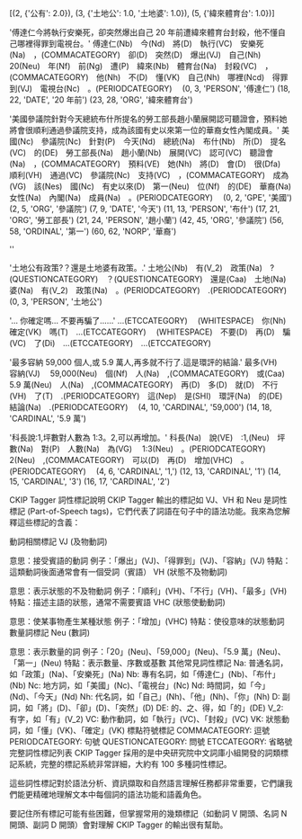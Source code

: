 [(2, {'公有': 2.0}), (3, {'土地公': 1.0, '土地婆': 1.0}), (5, {'緯來體育台': 1.0})]

'傅達仁今將執行安樂死，卻突然爆出自己 20 年前遭緯來體育台封殺，他不懂自己哪裡得罪到電視台。'
傅達仁(Nb)　今(Nd)　將(D)　執行(VC)　安樂死(Na)　，(COMMACATEGORY)　卻(D)　突然(D)　爆出(VJ)　自己(Nh)　 20(Neu)　年(Nf)　前(Ng)　遭(P)　緯來(Nb)　體育台(Na)　封殺(VC)　，(COMMACATEGORY)　他(Nh)　不(D)　懂(VK)　自己(Nh)　哪裡(Ncd)　得罪到(VJ)　電視台(Nc)　。(PERIODCATEGORY)　
(0, 3, 'PERSON', '傅達仁')
(18, 22, 'DATE', '20 年前')
(23, 28, 'ORG', '緯來體育台')

'美國參議院針對今天總統布什所提名的勞工部長趙小蘭展開認可聽證會，預料她將會很順利通過參議院支持，成為該國有史以來第一位的華裔女性內閣成員。'
美國(Nc)　參議院(Nc)　針對(P)　今天(Nd)　總統(Na)　布什(Nb)　所(D)　提名(VC)　的(DE)　勞工部長(Na)　趙小蘭(Nb)　展開(VC)　認可(VC)　聽證會(Na)　，(COMMACATEGORY)　預料(VE)　她(Nh)　將(D)　會(D)　很(Dfa)　順利(VH)　通過(VC)　參議院(Nc)　支持(VC)　，(COMMACATEGORY)　成為(VG)　該(Nes)　國(Nc)　有史以來(D)　第一(Neu)　位(Nf)　的(DE)　華裔(Na)　女性(Na)　內閣(Na)　成員(Na)　。(PERIODCATEGORY)　
(0, 2, 'GPE', '美國')
(2, 5, 'ORG', '參議院')
(7, 9, 'DATE', '今天')
(11, 13, 'PERSON', '布什')
(17, 21, 'ORG', '勞工部長')
(21, 24, 'PERSON', '趙小蘭')
(42, 45, 'ORG', '參議院')
(56, 58, 'ORDINAL', '第一')
(60, 62, 'NORP', '華裔')

''

'土地公有政策?？還是土地婆有政策。.'
土地公(Nb)　有(V_2)　政策(Na)　?(QUESTIONCATEGORY)　？(QUESTIONCATEGORY)　還是(Caa)　土地(Na)　婆(Na)　有(V_2)　政策(Na)　。(PERIODCATEGORY)　.(PERIODCATEGORY)　
(0, 3, 'PERSON', '土地公')

'… 你確定嗎… 不要再騙了……'
…(ETCCATEGORY)　 (WHITESPACE)　你(Nh)　確定(VK)　嗎(T)　…(ETCCATEGORY)　 (WHITESPACE)　不要(D)　再(D)　騙(VC)　了(Di)　…(ETCCATEGORY)　…(ETCCATEGORY)

'最多容納 59,000 個人,或 5.9 萬人,再多就不行了.這是環評的結論.'
最多(VH)　容納(VJ)　 59,000(Neu)　個(Nf)　人(Na)　,(COMMACATEGORY)　或(Caa)　 5.9 萬(Neu)　人(Na)　,(COMMACATEGORY)　再(D)　多(D)　就(D)　不行(VH)　了(T)　.(PERIODCATEGORY)　這(Nep)　是(SHI)　環評(Na)　的(DE)　結論(Na)　.(PERIODCATEGORY)　
(4, 10, 'CARDINAL', '59,000')
(14, 18, 'CARDINAL', '5.9 萬')

'科長說:1,坪數對人數為 1:3。2,可以再增加。'
科長(Na)　說(VE)　:1,(Neu)　坪數(Na)　對(P)　人數(Na)　為(VG)　 1:3(Neu)　。(PERIODCATEGORY)　 2(Neu)　,(COMMACATEGORY)　可以(D)　再(D)　增加(VHC)　。(PERIODCATEGORY)　
(4, 6, 'CARDINAL', '1,')
(12, 13, 'CARDINAL', '1')
(14, 15, 'CARDINAL', '3')
(16, 17, 'CARDINAL', '2')

CKIP Tagger 詞性標記說明
CKIP Tagger 輸出的標記如 VJ、VH 和 Neu 是詞性標記 (Part-of-Speech tags)，它們代表了詞語在句子中的語法功能。我來為您解釋這些標記的含義：

動詞相關標記
VJ (及物動詞)

意思：接受賓語的動詞
例子：「爆出」(VJ)、「得罪到」(VJ)、「容納」(VJ)
特點：這類動詞後面通常會有一個受詞（賓語）
VH (狀態不及物動詞)

意思：表示狀態的不及物動詞
例子：「順利」(VH)、「不行」(VH)、「最多」(VH)
特點：描述主語的狀態，通常不需要賓語
VHC (狀態使動動詞)

意思：使某事物產生某種狀態
例子：「增加」(VHC)
特點：使役意味的狀態動詞
數量詞標記
Neu (數詞)

意思：表示數量的詞
例子：「20」(Neu)、「59,000」(Neu)、「5.9 萬」(Neu)、「第一」(Neu)
特點：表示數量、序數或基數
其他常見詞性標記
Na: 普通名詞，如「政策」(Na)、「安樂死」(Na)
Nb: 專有名詞，如「傅達仁」(Nb)、「布什」(Nb)
Nc: 地方詞，如「美國」(Nc)、「電視台」(Nc)
Nd: 時間詞，如「今」(Nd)、「今天」(Nd)
Nh: 代名詞，如「自己」(Nh)、「他」(Nh)、「你」(Nh)
D: 副詞，如「將」(D)、「卻」(D)、「突然」(D)
DE: 的、之、得，如「的」(DE)
V_2: 有字，如「有」(V_2)
VC: 動作動詞，如「執行」(VC)、「封殺」(VC)
VK: 狀態動詞，如「懂」(VK)、「確定」(VK)
標點符號標記
COMMACATEGORY: 逗號
PERIODCATEGORY: 句號
QUESTIONCATEGORY: 問號
ETCCATEGORY: 省略號
完整詞性標記列表
CKIP Tagger 採用的是中央研究院中文詞庫小組開發的詞類標記系統，完整的標記系統非常詳細，大約有 100 多種詞性標記。

這些詞性標記對於語法分析、資訊擷取和自然語言理解任務都非常重要，它們讓我們能更精確地理解文本中每個詞的語法功能和語義角色。

要記住所有標記可能有些困難，但掌握常用的幾類標記（如動詞 V 開頭、名詞 N 開頭、副詞 D 開頭）會對理解 CKIP Tagger 的輸出很有幫助。